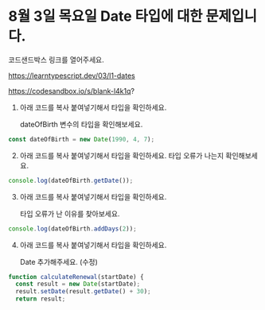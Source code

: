 # 8월 3일 목요일 Date 타입에 대한 문제입니다.

코드샌드박스 링크를 열어주세요. 

https://learntypescript.dev/03/l1-dates

https://codesandbox.io/s/blank-l4k1q?

1. 아래 코드를 복사 붙여넣기해서 타입을 확인하세요.

    dateOfBirth 변수의 타입을 확인해보세요.

```ts
const dateOfBirth = new Date(1990, 4, 7);
```

2. 아래 코드를 복사 붙여넣기해서 타입을 확인하세요. 타입 오류가 나는지 확인해보세요.

```ts
console.log(dateOfBirth.getDate());
```

3. 아래 코드를 복사 붙여넣기해서 타입을 확인하세요.

    타입 오류가 난 이유를 찾아보세요.

```ts
console.log(dateOfBirth.addDays(2));
```

4. 아래 코드를 복사 붙여넣기해서 타입을 확인하세요.

    Date 추가해주세요. (수정)

```ts
function calculateRenewal(startDate) {
  const result = new Date(startDate);
  result.setDate(result.getDate() + 30);
  return result;
```
